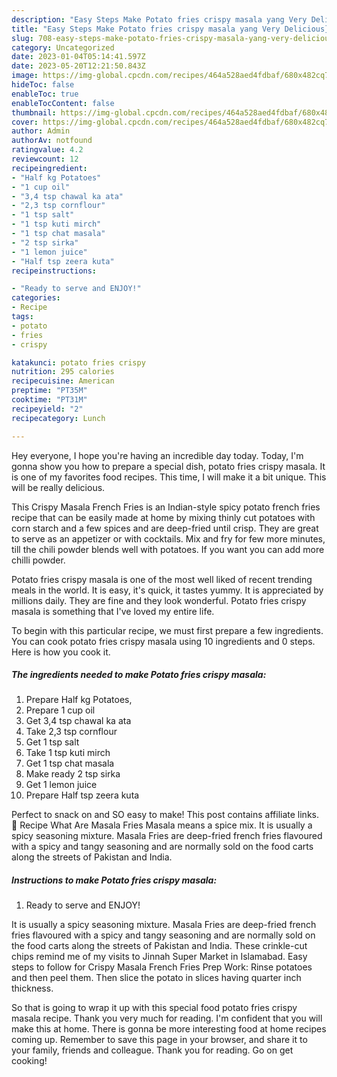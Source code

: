 ```yaml
---
description: "Easy Steps Make Potato fries crispy masala yang Very Delicious}"
title: "Easy Steps Make Potato fries crispy masala yang Very Delicious}"
slug: 708-easy-steps-make-potato-fries-crispy-masala-yang-very-delicious
category: Uncategorized
date: 2023-01-04T05:14:41.597Z
date: 2023-05-20T12:21:50.843Z
image: https://img-global.cpcdn.com/recipes/464a528aed4fdbaf/680x482cq70/potato-fries-crispy-masala-recipe-main-photo.jpg
hideToc: false
enableToc: true
enableTocContent: false
thumbnail: https://img-global.cpcdn.com/recipes/464a528aed4fdbaf/680x482cq70/potato-fries-crispy-masala-recipe-main-photo.jpg
cover: https://img-global.cpcdn.com/recipes/464a528aed4fdbaf/680x482cq70/potato-fries-crispy-masala-recipe-main-photo.jpg
author: Admin
authorAv: notfound
ratingvalue: 4.2
reviewcount: 12
recipeingredient:
- "Half kg Potatoes"
- "1 cup oil"
- "3,4 tsp chawal ka ata"
- "2,3 tsp cornflour"
- "1 tsp salt"
- "1 tsp kuti mirch"
- "1 tsp chat masala"
- "2 tsp sirka"
- "1 lemon juice"
- "Half tsp zeera kuta"
recipeinstructions:

- "Ready to serve and ENJOY!"
categories:
- Recipe
tags:
- potato
- fries
- crispy

katakunci: potato fries crispy 
nutrition: 295 calories
recipecuisine: American
preptime: "PT35M"
cooktime: "PT31M"
recipeyield: "2"
recipecategory: Lunch

---
```



Hey everyone, I hope you're having an incredible day today. Today, I'm gonna show you how to prepare a special dish, potato fries crispy masala. It is one of my favorites food recipes. This time, I will make it a bit unique. This will be really delicious.

This Crispy Masala French Fries is an Indian-style spicy potato french fries recipe that can be easily made at home by mixing thinly cut potatoes with corn starch and a few spices and are deep-fried until crisp. They are great to serve as an appetizer or with cocktails. Mix and fry for few more minutes, till the chili powder blends well with potatoes. If you want you can add more chilli powder.

Potato fries crispy masala is one of the most well liked of recent trending meals in the world. It is easy, it's quick, it tastes yummy. It is appreciated by millions daily. They are fine and they look wonderful. Potato fries crispy masala is something that I've loved my entire life.


To begin with this particular recipe, we must first prepare a few ingredients. You can cook potato fries crispy masala using 10 ingredients and 0 steps. Here is how you cook it.

<!--inarticleads1-->

##### The ingredients needed to make Potato fries crispy masala:

1. Prepare Half kg Potatoes,
1. Prepare 1 cup oil
1. Get 3,4 tsp chawal ka ata
1. Take 2,3 tsp cornflour
1. Get 1 tsp salt
1. Take 1 tsp kuti mirch
1. Get 1 tsp chat masala
1. Make ready 2 tsp sirka
1. Get 1 lemon juice
1. Prepare Half tsp zeera kuta


Perfect to snack on and SO easy to make! This post contains affiliate links. 📖 Recipe What Are Masala Fries Masala means a spice mix. It is usually a spicy seasoning mixture. Masala Fries are deep-fried french fries flavoured with a spicy and tangy seasoning and are normally sold on the food carts along the streets of Pakistan and India. 

<!--inarticleads2-->

##### Instructions to make Potato fries crispy masala:


1. Ready to serve and ENJOY!

It is usually a spicy seasoning mixture. Masala Fries are deep-fried french fries flavoured with a spicy and tangy seasoning and are normally sold on the food carts along the streets of Pakistan and India. These crinkle-cut chips remind me of my visits to Jinnah Super Market in Islamabad. Easy steps to follow for Crispy Masala French Fries Prep Work: Rinse potatoes and then peel them. Then slice the potato in slices having quarter inch thickness. 

So that is going to wrap it up with this special food potato fries crispy masala recipe. Thank you very much for reading. I'm confident that you will make this at home. There is gonna be more interesting food at home recipes coming up. Remember to save this page in your browser, and share it to your family, friends and colleague. Thank you for reading. Go on get cooking!
